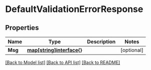 # DefaultValidationErrorResponse

## Properties

Name | Type | Description | Notes
------------ | ------------- | ------------- | -------------
**Msg** | [**map[string]interface{}**](.md) |  | [optional] 

[[Back to Model list]](../README.md#documentation-for-models) [[Back to API list]](../README.md#documentation-for-api-endpoints) [[Back to README]](../README.md)


